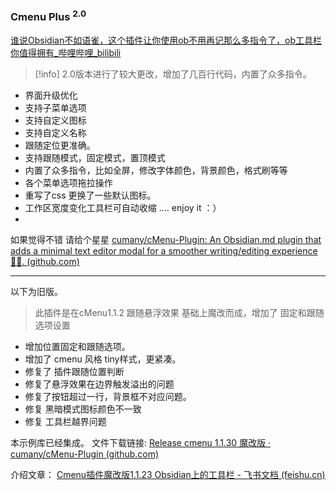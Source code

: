 
### Cmenu Plus <sup> 2.0</sup>

[谁说Obsidian不如语雀，这个插件让你使用ob不用再记那么多指令了，ob工具栏你值得拥有_哔哩哔哩_bilibili](https://www.bilibili.com/video/BV1mY4y1T7g2/)

> [!info]
> 2.0版本进行了较大更改，增加了几百行代码，内置了众多指令。

- 界面升级优化 
- 支持子菜单选项
- 支持自定义图标
- 支持自定义名称
- 跟随定位更准确。
- 支持跟随模式，固定模式，置顶模式
- 内置了众多指令，比如全屏，修改字体颜色，背景颜色，格式刷等等
- 各个菜单选项拖拉操作
- 重写了css 更换了一些默认图标。
- 工作区宽度变化工具栏可自动收缩
....
enjoy it ：）
-
如果觉得不错 请给个星星
[cumany/cMenu-Plugin: An Obsidian.md plugin that adds a minimal text editor modal for a smoother writing/editing experience ✍🏽. (github.com)](https://github.com/cumany/cMenu-Plugin)

---
以下为旧版。

> 此插件是在cMenu1.1.2 跟随悬浮效果 基础上魔改而成，增加了 固定和跟随选项设置
- 增加位置固定和跟随选项。
- 增加了 cmenu 风格 tiny样式，更紧凑。
- 修复了 插件跟随位置判断
- 修复了悬浮效果在边界触发溢出的问题
- 修复了按钮超过一行，背景框不对应问题。
- 修复 黑暗模式图标颜色不一致
- 修复 工具栏越界问题

本示例库已经集成。
文件下载链接:
[Release cmenu 1.1.30 魔改版 · cumany/cMenu-Plugin (github.com)](https://github.com/cumany/cMenu-Plugin/releases/tag/1.1.30)

介绍文章：
[Cmenu插件魔改版1.1.23 Obsidian上的工具栏 - 飞书文档 (feishu.cn)](https://kknwfe6755.feishu.cn/docs/doccnQpRTqGYqMT3GAKka5IRnMf)
